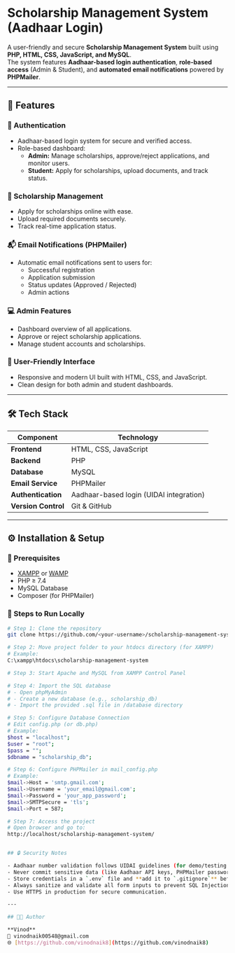 # Scholarship Management System (Aadhaar Login)

A user-friendly and secure **Scholarship Management System** built using **PHP, HTML, CSS, JavaScript, and MySQL**.  
The system features **Aadhaar-based login authentication**, **role-based access** (Admin & Student), and **automated email notifications** powered by **PHPMailer**.

---

## 🚀 Features

### 🔐 Authentication
- Aadhaar-based login system for secure and verified access.
- Role-based dashboard:
  - **Admin:** Manage scholarships, approve/reject applications, and monitor users.
  - **Student:** Apply for scholarships, upload documents, and track status.

### 💼 Scholarship Management
- Apply for scholarships online with ease.
- Upload required documents securely.
- Track real-time application status.

### 📬 Email Notifications (PHPMailer)
- Automatic email notifications sent to users for:
  - Successful registration
  - Application submission
  - Status updates (Approved / Rejected)
  - Admin actions

### 💻 Admin Features
- Dashboard overview of all applications.
- Approve or reject scholarship applications.
- Manage student accounts and scholarships.

### 🎨 User-Friendly Interface
- Responsive and modern UI built with HTML, CSS, and JavaScript.
- Clean design for both admin and student dashboards.

---

## 🛠️ Tech Stack

| Component | Technology |
|------------|-------------|
| **Frontend** | HTML, CSS, JavaScript |
| **Backend** | PHP |
| **Database** | MySQL |
| **Email Service** | PHPMailer |
| **Authentication** | Aadhaar-based login (UIDAI integration) |
| **Version Control** | Git & GitHub |

---

## ⚙️ Installation & Setup

### 🔹 Prerequisites
- [XAMPP](https://www.apachefriends.org/index.html) or [WAMP](https://www.wampserver.com/en/)
- PHP ≥ 7.4
- MySQL Database
- Composer (for PHPMailer)

### 🔹 Steps to Run Locally

```bash
# Step 1: Clone the repository
git clone https://github.com/<your-username>/scholarship-management-system.git

# Step 2: Move project folder to your htdocs directory (for XAMPP)
# Example:
C:\xampp\htdocs\scholarship-management-system

# Step 3: Start Apache and MySQL from XAMPP Control Panel

# Step 4: Import the SQL database
# - Open phpMyAdmin
# - Create a new database (e.g., scholarship_db)
# - Import the provided .sql file in /database directory

# Step 5: Configure Database Connection
# Edit config.php (or db.php)
# Example:
$host = "localhost";
$user = "root";
$pass = "";
$dbname = "scholarship_db";

# Step 6: Configure PHPMailer in mail_config.php
# Example:
$mail->Host = 'smtp.gmail.com';
$mail->Username = 'your_email@gmail.com';
$mail->Password = 'your_app_password';
$mail->SMTPSecure = 'tls';
$mail->Port = 587;

# Step 7: Access the project
# Open browser and go to:
http://localhost/scholarship-management-system/


## 🔒 Security Notes

- Aadhaar number validation follows UIDAI guidelines (for demo/testing purpose only — not connected to real UIDAI servers).
- Never commit sensitive data (like Aadhaar API keys, PHPMailer passwords, or database credentials) to your GitHub repo.
- Store credentials in a `.env` file and **add it to `.gitignore`** before pushing to GitHub.
- Always sanitize and validate all form inputs to prevent SQL Injection and XSS attacks.
- Use HTTPS in production for secure communication.

---

## 👨‍💻 Author

**Vinod**  
📧 vinodnaik00548@gmail.com  
🌐 [https://github.com/vinodnaik8](https://github.com/vinodnaik8)

